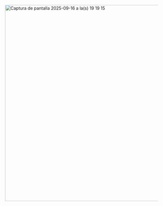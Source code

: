 <img width="903" height="649" alt="Captura de pantalla 2025-09-16 a la(s) 19 19 15" src="https://github.com/user-attachments/assets/ccfad7cc-bd45-4961-9c84-f9649f38ad35" />
